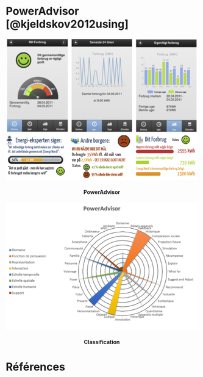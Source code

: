 # PowerAdvisor [@kjeldskov2012using]


![](images/PowerAdvisor-screenshot.png)
<h4 style="text-align:center">
PowerAdvisor
</h4>

![](images/PowerAdvisor-global.png)
<h4 style="text-align:center">
Classification
</h4>

# Références
